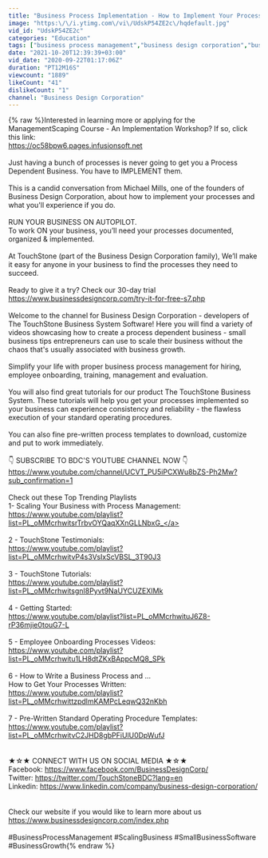 ```yaml
---
title: "Business Process Implementation - How to Implement Your Processes"
image: "https:\/\/i.ytimg.com\/vi\/UdskP54ZE2c\/hqdefault.jpg"
vid_id: "UdskP54ZE2c"
categories: "Education"
tags: ["business process management","business design corporation","business process implementation"]
date: "2021-10-20T12:39:39+03:00"
vid_date: "2020-09-22T01:17:06Z"
duration: "PT12M16S"
viewcount: "1889"
likeCount: "41"
dislikeCount: "1"
channel: "Business Design Corporation"
---
```

{% raw %}Interested in learning more or applying for the ManagementScaping Course - An Implementation Workshop? If so, click this link:<br /><a rel="nofollow" target="blank" href="https://oc58bpw6.pages.infusionsoft.net">https://oc58bpw6.pages.infusionsoft.net</a><br /><br />Just having a bunch of processes is never going to get you a Process Dependent Business. You have to IMPLEMENT them.<br /><br />This is a candid conversation from Michael Mills, one of the founders of Business Design Corporation, about how to implement your processes and what you'll experience if you do.<br /><br />RUN YOUR BUSINESS ON AUTOPILOT. <br />To work ON your business, you’ll need your processes documented, organized &amp; implemented. <br /><br />At TouchStone (part of the Business Design Corporation family), We’ll make it easy for anyone in your business to find the processes they need to succeed. <br /><br />Ready to give it a try? Check our 30-day trial <a rel="nofollow" target="blank" href="https://www.businessdesigncorp.com/try-it-for-free-s7.php">https://www.businessdesigncorp.com/try-it-for-free-s7.php</a> <br /><br />Welcome to the channel for Business Design Corporation - developers of The TouchStone Business System Software! Here you will find a variety of videos showcasing how to create a process dependent business - small business tips entrepreneurs can use to scale their business without the chaos that's usually associated with business growth. <br /><br />Simplify your life with proper business process management for hiring, employee onboarding, training, management and evaluation. <br /><br />You will also find great tutorials for our product The TouchStone Business System. These tutorials will help you get your processes implemented so your business can experience consistency and reliability - the flawless execution of your standard operating procedures. <br /><br />You can also fine pre-written process templates to download, customize and put to work immediately. <br /><br />👇 SUBSCRIBE TO BDC'S YOUTUBE CHANNEL NOW 👇  <br /><a rel="nofollow" target="blank" href="https://www.youtube.com/channel/UCVT_PU5iPCXWu8bZS-Ph2Mw?sub_confirmation=1">https://www.youtube.com/channel/UCVT_PU5iPCXWu8bZS-Ph2Mw?sub_confirmation=1</a><br /><br />Check out these Top Trending Playlists <br />1- Scaling Your Business with Process Management: <a rel="nofollow" target="blank" href="https://www.youtube.com/playlist?list=PL_oMMcrhwitsrTrbvOYQaqXXnGLLNbxG_">https://www.youtube.com/playlist?list=PL_oMMcrhwitsrTrbvOYQaqXXnGLLNbxG_</a> <br /><br />2 - TouchStone Testimonials:<br /><a rel="nofollow" target="blank" href="https://www.youtube.com/playlist?list=PL_oMMcrhwitvP4s3VsIxScVBSL_3T90J3">https://www.youtube.com/playlist?list=PL_oMMcrhwitvP4s3VsIxScVBSL_3T90J3</a><br /><br />3 - TouchStone Tutorials: <br /><a rel="nofollow" target="blank" href="https://www.youtube.com/playlist?list=PL_oMMcrhwitsgnI8Pyvt9NaUYCUZEXIMk">https://www.youtube.com/playlist?list=PL_oMMcrhwitsgnI8Pyvt9NaUYCUZEXIMk</a> <br /><br />4 - Getting Started:<br /><a rel="nofollow" target="blank" href="https://www.youtube.com/playlist?list=PL_oMMcrhwituJ6Z8-rP36mjie0touG7-L">https://www.youtube.com/playlist?list=PL_oMMcrhwituJ6Z8-rP36mjie0touG7-L</a><br /><br />5 - Employee Onboarding Processes Videos:<br /><a rel="nofollow" target="blank" href="https://www.youtube.com/playlist?list=PL_oMMcrhwitu1LH8dtZKxBAppcMQ8_SPk">https://www.youtube.com/playlist?list=PL_oMMcrhwitu1LH8dtZKxBAppcMQ8_SPk</a><br /><br />6 - How to Write a Business Process and ...<br />     How to Get Your Processes Written:<br /><a rel="nofollow" target="blank" href="https://www.youtube.com/playlist?list=PL_oMMcrhwittzpdlmKAMPcLeqwQ32nKbh">https://www.youtube.com/playlist?list=PL_oMMcrhwittzpdlmKAMPcLeqwQ32nKbh</a><br /><br />7 - Pre-Written Standard Operating Procedure Templates:<br /><a rel="nofollow" target="blank" href="https://www.youtube.com/playlist?list=PL_oMMcrhwitvC2JHD8gbPFiUlU0DpWufJ">https://www.youtube.com/playlist?list=PL_oMMcrhwitvC2JHD8gbPFiUlU0DpWufJ</a><br /><br /><br />★☆★ CONNECT WITH US ON SOCIAL MEDIA ★☆★<br />Facebook: <a rel="nofollow" target="blank" href="https://www.facebook.com/BusinessDesignCorp/">https://www.facebook.com/BusinessDesignCorp/</a><br />Twitter: <a rel="nofollow" target="blank" href="https://twitter.com/TouchStoneBDC?lang=en">https://twitter.com/TouchStoneBDC?lang=en</a> <br />Linkedin: <a rel="nofollow" target="blank" href="https://www.linkedin.com/company/business-design-corporation/">https://www.linkedin.com/company/business-design-corporation/</a> <br /><br /><br />Check our website if you would like to learn more about us <a rel="nofollow" target="blank" href="https://www.businessdesigncorp.com/index.php">https://www.businessdesigncorp.com/index.php</a> <br /><br />#BusinessProcessManagement #ScalingBusiness #SmallBusinessSoftware #BusinessGrowth{% endraw %}
